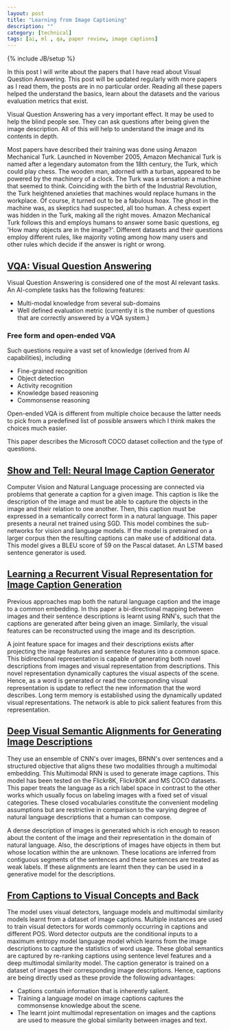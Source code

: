 ```yaml
---
layout: post
title: "Learning from Image Captioning"
description: ""
category: [technical]
tags: [ai, ml , qa, paper review, image captions]
---
```

{% include JB/setup %}

In this post I will write about the papers that I have read about Visual Question Answering. This post will be updated regularly with more papers as I read them, the posts are in no particular order. Reading all these papers helped the understand the basics, learn about the datasets and the various evaluation metrics that exist. 

Visual Question Answering has a very important effect. It may be used to help the blind people see. They can ask questions after being given the image description. All of this will help to understand the image and its contents in depth. 

Most papers have described their training was done using Amazon Mechanical Turk. Launched in November 2005, Amazon Mechanical Turk is named after a legendary automaton from the 18th century, the Turk, which could play chess. The wooden man, adorned with a turban, appeared to be powered by the machinery of a clock. The Turk was a sensation: a machine that seemed to think. Coinciding with the birth of the Industrial Revolution, the Turk heightened anxieties that machines would replace humans in the workplace. Of course, it turned out to be a fabulous hoax. The ghost in the machine was, as skeptics had suspected, all too human. A chess expert was hidden in the Turk, making all the right moves. Amazon Mechanical Turk follows this and employs humans to answer some basic questions, eg 'How many objects are in the image?'. Different datasets and their questions employ different rules, like majority voting among how many users and other rules which decide if the answer is right or wrong. 

## [VQA: Visual Question Answering]()

Visual Question Answering is considered one of the most AI relevant tasks. An AI-complete tasks has the following features:

+ Multi-modal knowledge from several sub-domains
+ Well defined evaluation metric (currently it is the number of questions that are correctly answered by a VQA system.)

### Free form and open-ended VQA

Such questions require a vast set of knowledge (derived from AI capabilities), including

+ Fine-grained recognition
+ Object detection
+ Activity recognition
+ Knowledge based reasoning
+ Commonsense reasoning

Open-ended VQA is different from multiple choice because the latter needs to pick from a predefined list of possible answers which I think makes the choices much easier. 

This paper describes the Microsoft COCO dataset collection and the type of questions. 

## [Show and Tell: Neural Image Caption Generator]()

Computer Vision and Natural Language processing are connected via problems that generate a caption for a given image. This caption is like the description of the image and must be able to capture the objects in the image and their relation to one another. Then, this caption must be expressed in a semantically correct form in a natural language. This paper presents a neural net trained using SGD. This model combines the sub-networks for vision and language models. If the model is pretrained on a larger corpus then the resulting captions can make use of additional data. This model gives a BLEU score of 59 on the Pascal dataset. An LSTM based sentence generator is used. 

## [Learning a Recurrent Visual Representation for Image Caption Generation]()

Previous approaches map both the natural language caption and the image to a common embedding. In this paper a bi-directional mapping between images and their sentence descriptions is learnt using RNN's, such that the captions are generated after being given an image. Similarly, the visual features can be reconstructed using the image and its description. 

A joint feature space for images and their descriptions exists after projecting the image features and sentence features into a common space. This bidirectional representation is capable of generating both novel descriptions from images and visual representation from descriptions. This novel representation dynamically captures the visual aspects of the scene. Hence, as a word is generated or read the corresponding visual representation is update to reflect the new information that the word describes. Long term memory is established using the dynamically updated visual representations. The network is able to pick salient features from this representation.

## [Deep Visual Semantic Alignments for Generating Image Descriptions]()

They use an ensemble of CNN's over images, BRNN's over sentences and a structured objective that aligns these two modalities through a multimodal embedding. This Multimodal RNN is used to generate image captions. This model has been tested on the Flickr8K, Flickr80K and MS COCO datasets. This paper treats the language as a rich label space in contrast to the other works which usually focus on labeling images with a fixed set of visual categories. These closed vocabularies constitute the convenient modeling assumptions but are restrictive in comparison to the varying degree of natural language descriptions that a human can compose. 

A dense description of images is generated which is rich enough to reason about the content of the image and their representation in the domain of natural language. Also, the descriptions of images have objects in them but whose location within the are unknown. These locations are inferred from contiguous segments of the sentences and these sentences are treated as weak labels. If these alignments are learnt then they can be used in a generative model for the descriptions. 

## [From Captions to Visual Concepts and Back]()

The model uses visual detectors, language models and multimodal similarity models learnt from a dataset of image captions. Multiple instances are used to train visual detectors for words commonly occurring in captions and different POS. Word detector outputs are the conditional inputs to a maximum entropy model language model which learns from the image descriptions to capture the statistics of word usage. These global semantics are captured by re-ranking captions using sentence level features and a deep multimodal similarity model. The caption generator is trained on a dataset of images their corresponding image descriptions. Hence, captions are being directly used as these provide the following advantages: 

+ Captions contain information that is inherently salient. 
+ Training a language model on image captions captures the commonsense knowledge about the scene. 
+ The learnt joint multimodal representation on images and the captions are used to measure the global similarity between images and text. 
 


